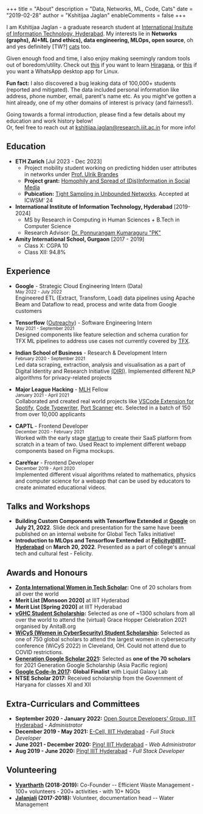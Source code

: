 +++
title = "About"
description = "Data, Networks, ML, Code, Cats"
date = "2019-02-28"
author = "Kshitijaa Jaglan"
enableComments = false
+++


I am Kshitijaa Jaglan - a graduate research student at [International Insitute of Information Technology, Hyderabad](https://www.iiit.ac.in/). My interests lie in **Networks (graphs), AI+ML (and ethics), data engineering, MLOps, open source**, oh and yes definitely \[TW?\] [cats](https://cataas.com/cat/gif) too. 

Given enough food and time, I also enjoy making seemingly random tools out of boredom/utility. Check out [this](https://deutranium.github.io/Japanese-Practice/) if you want to learn [Hiragana](https://en.wikipedia.org/wiki/Hiragana), or [this](https://github.com/deutranium/WhatsApp-desktop-app) if you want a WhatsApp desktop app for Linux. 

**Fun fact:** I also discovered a bug leaking data of 100,000+ students (reported and mitigated). The data included personal information like address, phone number, email, parent's name etc. As you might've gotten a hint already, one of my other domains of interest is privacy (and fairness!).


Going towards a formal introduction, please find a few details about my education and work history below! \
Or, feel free to reach out at [kshitijaa.jaglan@research.iiit.ac.in](kshitijaa.jaglan@research.iiit.ac.in) for more info!
<!-- Initially, I made this website to help with my recruiting journey, but even otherwise, here you go! -->

<!-- **Linkedin:** [https://www.linkedin.com/in/kshitijaa-jaglan/](https://www.linkedin.com/in/kshitijaa-jaglan/) \
**Github:** [https://github.com/deutranium/](https://github.com/deutranium/) \
**E-mail:** kshitijaa.jaglan@research.iiit.ac.in -->

## Education
- **ETH Zurich** [Jul 2023 - Dec 2023]
    - Project mobility student working on predicting hidden user attributes in networks under [Prof. Ulrik Brandes](https://scholar.google.de/citations?user=fmmZrwgAAAAJ&hl=en)
    - **Project grant:** [Homophily and Spread of (Dis)Information in Social Media](https://data.snf.ch/grants/grant/209488)
    - **Pubication:** [Tight Sampling in Unbounded Networks](https://arxiv.org/abs/2310.02859.pdf). Accepted at ICWSM’ 24
- **International Institute of Information Technology, Hyderabad** [2019-2024]
    - MS by Research in Computing in Human Sciences + B.Tech in Computer Science
    - Research Advisor: [Dr. Ponnurangam Kumaraguru "PK"](https://scholar.google.com/citations?user=MfzQyP8AAAAJ&hl=en)
- **Amity International School, Gurgaon** [2017 - 2019]
    - Class X: CGPA 10
    - Class XII: 94.8%

## Experience

- **Google** - Strategic Cloud Engineering Intern (Data)\
<sup>May 2022 - July 2022</sup>\
Engineered ETL (Extract, Transform, Load) data pipelines using Apache Beam and Dataflow to read, process and write data from Google customers

- **Tensorflow** ([Outreachy](https://www.outreachy.org/alums/2021-05/)) - Software Engineering Intern \
<sup>May 2021 - September 2021</sup>\
Designed components like feature selection and schema curation for TFX ML pipelines to address use cases not
currently covered by [TFX](https://www.tensorflow.org/tfx).

- **Indian School of Business** - Research & Development Intern\
<sup>February 2020 - September 2021</sup>\
Led data scraping, extraction, analysis and visualisation as a part of Digital Identity and Research Initiative [(DIRI)](https://diri.isb.edu/). Implemented different NLP algorithms for privacy-related projects

- **Major League Hacking** - [MLH](https://fellowship.mlh.io/) Fellow\
<sup>January 2021 - April 2021</sup>\
Collaborated and created real world projects like [VSCode Extension for Spotify](https://github.com/larkinds/Spotify.MLH/), [Code Typewriter](https://github.com/deutranium/TypeWriter.MLH/), [Port Scanner](https://github.com/deutranium/Port-Scanner) etc. Selected in a batch of 150 from over 10,000 applicants

- **CAPTL** - Frontend Developer\
<sup>December 2020 - February 2021</sup>\
Worked with the early stage [startup](https://www.linkedin.com/company/captl/about/) to create their SaaS platform from scratch in a team of two. Used React to implement different webapp components based on Figma mockups.

- **CareYear** - Frontend Developer\
<sup>December 2019 - April 2020</sup>\
Implemented different visual algorithms related to mathematics, physics and computer science for a webapp that can be used by educators to create animated educational videos.

## Talks and Workshops
- **Building Custom Components with Tensorflow Extended** at **[Google](https://about.google/)** on **July 21, 2022**. Slide deck and presentation for the same have been published on an internal website for Global Tech Talks initiative!
- **Introduction to MLOps and Tensorflow Exntended** at **[Felicity@IIIT-Hyderabad](https://felicity.iiit.ac.in/workshops)** on **March 20, 2022**. Presented as a part of college's annual tech and cultural fest - Felicity.

<!-- ## Projects
You may view my projects **[here](/projects)** -->

## Awards and Honours
- **[Zonta International Women in Tech Scholar](https://www.zonta.org/Web/Programs/Education/Women_in_Technology_Scholarship.aspx):** One of 20 scholars from all over the world
- **Merit List [Monsoon 2020]** at IIIT Hyderabad
- **Merit List [Spring 2020]** at IIIT Hyderabad
- **[vGHC Student Scholarship](https://ghc.anitab.org/attend/scholarships/academics/):** Selected as one of ~1300 scholars from all over the world to attend the (virtual) Grace Hopper Celebration 2021 organised by AnitaB.org
- **[WiCyS (Women in CyberSecurity) Student Scholarship](https://www.wicys.org/events/wicys-2022/):** Selected as one of 750 global scholars to attend the largest women in cybersecurity conference (WiCyS 2022) in Cleveland, OH. Could not attend due to COVID restrictions.
- **[Generation Google Scholar 2021](https://buildyourfuture.withgoogle.com/scholarships/generation-google-scholarship-apac/):** Selected as **one of the 70 scholars** for 2021 Generation Google Scholarship (Asia Pacific region)
- **[Google Code-In 2017](https://drive.google.com/file/d/0B11f3dEvKGEJSHM0NkVnMjVFaHotWUxVWmtZcmZYTHFMbnp3/view?usp=sharing):** **Global Finalist** with Liquid Galaxy Lab
- **NTSE Scholar 2017:** Received scholarship from the Government of Haryana for classes XI and XII

## Extra-Curriculars and Committees
- **September 2020 - January 2022:** [Open Source Developers' Group, IIIT Hyderabad](https://github.com/OSDG-IIITH) - *Administrator*
- **December 2019 - May 2021:** [E-Cell, IIIT Hyderabad](https://ecell.iiit.ac.in/) - *Full Stack Developer*
- **June 2021 - December 2020:** [Ping! IIIT Hyderabad](https://pingiiit.org/) - *Web Administrator*
- **Aug 2019 - June 2020:** [Ping! IIIT Hyderabad](https://pingiiit.org/) - *Full Stack Developer*

## Volunteering
- **[Vyartharth](https://www.facebook.com/vyartharthYP/) (2018-2019):** Co-Founder -- Efficient Waste Management ‑ 100+ volunteers ‑ 200+ activities ‑ with 10+ NGOs
- **[Jalanjali](https://www.facebook.com/Jalanjali) (2017-2018):** Volunteer, documentation head -- Water Management

